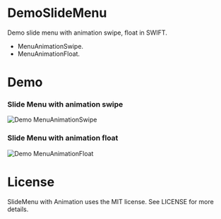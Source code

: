 # DemoSlideMenu
Demo slide menu with animation swipe, float in SWIFT.
- MenuAnimationSwipe.
- MenuAnimationFloat.

# Demo
### Slide Menu with animation swipe
![Demo MenuAnimationSwipe](http://i.giphy.com/3o85xxItfc4v6dtNq8.gif)
### Slide Menu with animation float
![Demo MenuAnimationFloat](http://i.giphy.com/3o85xIXqLUQdIzpQ4g.gif)

# License
SlideMenu with Animation uses the MIT license. See LICENSE for more details.
